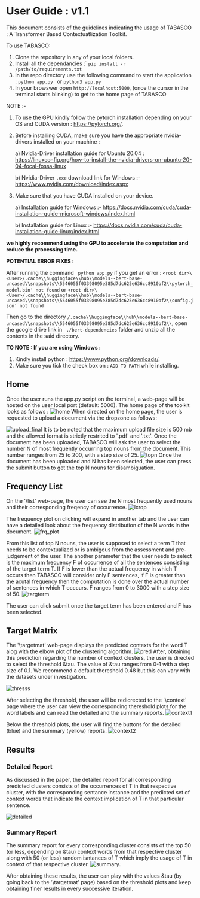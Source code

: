 # User Guide : v1.1
This document consists of the guidelines indicating the usage of TABASCO : A Transformer Based Contextuatlization Toolkit.

To use TABASCO:
  1) Clone the repository in any of your local folders.
  2) Install all the dependancies :`
  ```pip install -r /path/to/requirements.txt```
  3) In the repo directory use the following command to start the application :
  ```python app.py ``` or ```python3 app.py ```
  4) In your browswer open ```http://localhost:5000```, (once the cursor in the terminal starts blinking) to get to the home page of TABASCO 

NOTE :- 
1) To use the GPU kindly follow the pytorch installation depending on your OS and CUDA version : https://pytorch.org/.
2) Before installing CUDA, make sure you have the appropriate nvidia-drivers installed on your machine :
   
   a) Nvidia-Driver installation guide for Ubuntu 20.04 : https://linuxconfig.org/how-to-install-the-nvidia-drivers-on-ubuntu-20-04-focal-fossa-linux
   
   b) Nvidia-Driver ```.exe```  download link for Windows :- https://www.nvidia.com/download/index.aspx
   
4) Make sure that you have CUDA installed on your device. 
   
   a) Installation guide for Windows :- https://docs.nvidia.com/cuda/cuda-installation-guide-microsoft-windows/index.html
   
   b) Installation guide for Linux :- https://docs.nvidia.com/cuda/cuda-installation-guide-linux/index.html

**we highly recommend using the GPU to accelerate the computation and reduce the processing time.** 

**POTENTIAL ERROR FIXES :**

After running the command ``` python app.py``` if you get an error :
```<root dir>\<User>/.cache\\huggingface\\hub\\models--bert-base-uncased\\snapshots\\5546055f03398095e385d7dc625e636cc8910bf2\\pytorch_model.bin' not found```
or 
```<root dir>\<User>/.cache\\huggingface\\hub\\models--bert-base-uncased\\snapshots\\5546055f03398095e385d7dc625e636cc8910bf2\\config.json' not found```

Then go to the directory ```/.cache\\huggingface\\hub\\models--bert-base-uncased\\snapshots\\5546055f03398095e385d7dc625e636cc8910bf2\\```, open the google drive link in ``` ./bert-dependencies``` folder and unzip all the contents in the said directory.

**TO NOTE : If you are using Windows :**
  1) Kindly install python : https://www.python.org/downloads/.
  2) Make sure you tick the check box on : ```ADD TO PATH``` while installing.

## Home
Once the user runs the app.py script on the terminal, a web-page will be hosted on the user local port (default: 5000). The home page of the toolkit looks as follows :
![home](https://user-images.githubusercontent.com/93342024/194392711-96758f1d-f97c-4b07-b5ca-6d4a36c71d03.png)
When directed on the home page, the user is requested to upload a document via the dropzone as follows:

![upload_final](https://user-images.githubusercontent.com/93342024/194393556-04245dd0-0b8c-4a4f-828e-72a1d729f1bb.png)
It is to be noted that the maximum upload file size is 500 mb and the allowed format is strictly restrited to '.pdf' and '.txt'.
Once the document has been uploaded, TABASCO will ask the user to select the number N of most frequently occurring top nouns from the document. This number ranges from 25 to 200, with a step size of 25.
![topn](https://user-images.githubusercontent.com/93342024/194394989-1721598c-3d7f-4f9e-891a-5e2492482716.png)
Once the document has been uploaded and N has been selected, the user can press the submit button to get the top N nouns for disambiguation.

## Frequency List
On the '\list' web-page, the user can see the N most frequently used nouns and their corresponding freqency of occurrence.
![lcrop](https://user-images.githubusercontent.com/93342024/194396088-e0469e6e-057d-4ad6-b909-edb6969edc1a.png)

The frequency plot on clicking will expand in another tab and the user can have a detailed look about the frequency distribution of the N words in the document.
![frq_plot](https://user-images.githubusercontent.com/93342024/194396590-4c5e648e-41bb-4347-b5f3-aa6e8cd83541.png)

From this list of top N nouns, the user is supposed to select a term T that needs to be contextualized or is ambigous from the assessment and pre-judgement of the user. 
The another parameter that the user needs to select is the maximum frequency F of occurrence of all the sentences consisting of the target term T. If F is lower than the actual frequency in which T occurs then TABASCO will consider only F sentences, if F is greater than the acutal frequency then the computation is done over the actual number of sentences in which T occcurs. F ranges from 0 to 3000 with a step size of 50.
![targterm](https://user-images.githubusercontent.com/93342024/194397703-06b4207e-9f1b-4f02-931c-69b483682b98.png)

The user can click submit once the target term has been entered and F has been selected.

## Target Matrix
The '\targetmat' web-page displays the predicted contexts for the word T alog with the elbow plot of the clustering algorithm.
![pred](https://user-images.githubusercontent.com/93342024/194398729-7f58d817-ba67-402e-a556-c3e4c5e0e468.png)
After, obtaining this prediction regarding the number of context clusters, the user is directed to select the threshold &tau. The value of &tau ranges from 0-1 with a step size of 0.1. We recommend a default thereshold 0.48 but this can vary with the datasets under investigation.

![thresss](https://user-images.githubusercontent.com/93342024/194400474-a78f0a49-bae0-47e1-82da-e7c6eba93b08.png)

After selecting the threshold, the user will be redicrected to the '\context' page where the user can view the corresponding thereshold plots for the word labels and can read the detailed and the summary reports.
![context1](https://user-images.githubusercontent.com/93342024/194400807-c5333930-341c-47bf-abbe-1bd97187c4d5.png)

Below the threshold plots, the user will find the buttons for the detailed (blue) and the summary (yellow) reports.
![context2](https://user-images.githubusercontent.com/93342024/194400965-b01fc992-21f0-4821-a31e-ced17d3bbc3a.png)

## Results

### Detailed Report
As discussed in the paper, the detailed report for all corresponding predicted clusters consists of the occurrences of T in that respective cluster, with the corresponding sentance instance and the predicted set of context words that indicate the context implication of T in that particular sentence.

![detailed](https://user-images.githubusercontent.com/93342024/194401388-b741eb6f-3665-4983-bc50-172ac8398774.png)

### Summary Report
The summary report for every corresponding cluster consists of the top 50 (or less, depending on &tau) context words from that respective cluster along with 50 (or less) random isntances of T which imply the usage of T in context of that respective cluster. 
![summary](https://user-images.githubusercontent.com/93342024/194401840-5620eddd-8ca5-4b88-835c-4afcf57f4377.png).

After obtaining these results, the user can play with the values &tau (by going back to the '\targetmat' page) based on the threshold plots and keep obtaining finer results in every successive iteration. 











